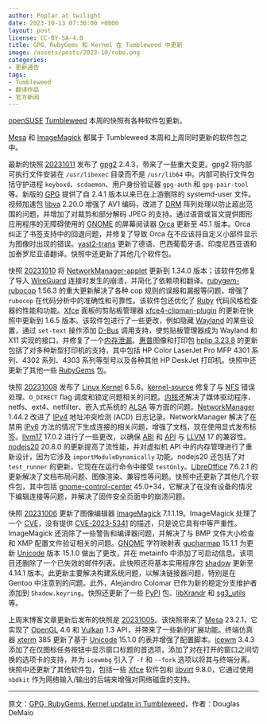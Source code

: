 ```yaml
---
author: Poplar at twilight
date: 2023-10-13 07:30:00 +0800
layout: post
license: CC-BY-SA-4.0
title: GPG、RubyGems 和 Kernel 在 Tumbleweed 中更新
image: /assets/posts/2023-10/robo.png
categories:
- 更新通告
tags:
- Tumbleweed
- 翻译作品
- 官方新闻
---
```


[openSUSE] [Tumbleweed] 本周的快照有各种软件包更新。

[openSUSE]: https://get.opensuse.org/
[Tumbleweed]: https://get.opensuse.org/tumbleweed/

[Mesa] 和 [ImageMagick] 都属于 Tumbleweed 本周和上周同时更新的软件包之中。

[Mesa]: https://www.mesa3d.org/
[ImageMagick]: https://imagemagick.org/index.php

最新的快照 [20231011] 发布了 [gpg2] 2.4.3，带来了一些重大变更。gpg2 将内部可执行文件安装在 `/usr/libexec` 目录而不是 `/usr/lib64` 中。内部可执行文件包括守护进程 `keyboxd`、`scdaemon`、用户身份验证器 `gpg-auth` 和 `gpg-pair-tool` 等。新版的 [GPG][gpg2] 提供了自 2.4.1 版本以来已在上游删除的 systemd-user 文件。视频加速包 [libva] 2.20.0 增强了 AV1 编码，改进了 [DRM] 阵列处理以防止超出范围的问题，并增加了对裁剪和部分解码 JPEG 的支持。通过语音或盲文提供图形应用程序的无障碍使用的 [GNOME] 的屏幕阅读器 [Orca] 更新至 45.1 版本。Orca 纠正了书签支持中的回退问题，并修复了导致 Orca 在不应该将自定义小部件显示为图像时出现的错误。[yast2-trans] 更新了德语、巴西葡萄牙语、印度尼西亚语和加泰罗尼亚语翻译。快照中还更新了其他几个软件包。

[20231011]: https://lists.opensuse.org/archives/list/factory@lists.opensuse.org/thread/TUGIZCJGVD73ADGVIE3RBOG7KGNEN4H3/
[gpg2]: https://gnupg.org/
[libva]: https://github.com/intel/libva
[DRM]: https://en.wikipedia.org/wiki/Direct_Rendering_Manager
[GNOME]: https://www.gnome.org/
[Orca]: https://wiki.gnome.org/Projects/Orca
[yast2-trans]: https://software.opensuse.org/package/yast2-trans

快照 [20231010] 将 [NetworkManager-applet] 更新到 1.34.0 版本；该软件包修复了导入 [WireGuard] 连接时发生的崩溃，并简化了依赖项和翻译。[rubygem-rubocop] 1.56.3 的重大更新解决了各种 cop 规则的误报和漏报等问题，增强了 `rubocop` 在代码分析中的准确性和可靠性。该软件包还优化了 [Ruby] 代码风格检查器的性能和功能。[Xfce] 面板的剪贴板管理器 [xfce4-clipman-plugin] 的更新在快照中更新到 1.6.5 版本。该软件包进行了一些更改，例如隐藏 [Wayland] 的某些设置，通过 `set-text` 操作添加 [D-Bus] 调用支持，使剪贴板管理器成为 Wayland 和 X11 实现的接口，并修复了一个[内存泄漏]。[惠普]图像和打印包 [hplip 3.23.8] 的更新包括了对多种新型打印机的支持，其中包括 HP Color LaserJet Pro MFP 4301 系列、4302 系列、4303 系列等型号以及各种其他 HP DeskJet 打印机。快照中还更新了其他一些 [RubyGems] 包。

[20231010]: https://lists.opensuse.org/archives/list/factory@lists.opensuse.org/thread/ADYWRIMKBI6BBKSFO2ZAJCFC5CD7XKAB/
[NetworkManager-applet]: https://gitlab.gnome.org/GNOME/network-manager-applet
[WireGuard]: https://www.wireguard.com/
[rubygem-rubocop]: https://github.com/rubocop/rubocop
[Ruby]: https://www.ruby-lang.org/en/
[Xfce]: https://www.xfce.org/
[xfce4-clipman-plugin]: https://gitlab.xfce.org/panel-plugins/xfce4-clipman-plugin
[Wayland]: https://wayland.freedesktop.org/
[D-Bus]: https://en.wikipedia.org/wiki/D-Bus
[hplip 3.23.8]: https://developers.hp.com/hp-linux-imaging-and-printing/gethplip
[RubyGems]: https://rubygems.org/
[内存泄漏]: https://en.wikipedia.org/wiki/Memory_leak
[惠普]: https://developers.hp.com/

快照 [20231008] 发布了 [Linux Kernel][kernel-source] 6.5.6。[kernel-source] 修复了与 [NFS] 错误处理、`O_DIRECT` flag 调度和锁定问题相关的问题。[内核][kernel-source]还解决了媒体驱动程序、netfs、ext4、netfilter、嵌入式系统的 [ALSA] 等方面的问题。[NetworkManager] 1.44.2 改进了 [IPv4] 地址冲突检测 (ACD) 日志记录。NetworkManager 解决了在禁用 [IPv6] 方法的情况下生成连接的相关问题，增强了文档，现在使用显式发布标签。[llvm17][LLVM] 17.0.2 进行了一些更改，以确保 [ABI] 和 [API] 与 [LLVM] 17 的兼容性。[nodejs20] 20.8.0 的更新提高了流性能，并对虚拟机 API 中的内存管理进行了重新设计，因为它涉及 `importModuleDynamically` 功能。nodejs20 还包括了对 `test_runner` 的更新，它现在在运行命令中接受 `testOnly`。[LibreOffice] 7.6.2.1 的更新解决了文档布局问题、图像渲染、兼容性等问题。快照中还更新了其他几个软件包，其中包括 [gnome-control-center] 45.0+34，它解决了在没有设备的情况下编辑连接等问题，并解决了固件安全页面中的崩溃问题。

[NFS]: https://en.wikipedia.org/wiki/Network_File_System
[20231008]: https://lists.opensuse.org/archives/list/factory@lists.opensuse.org/thread/BMSW26OKYZJOO5KWVFCTGE4EXG2JMXY2/
[kernel-source]: https://www.kernel.org/
[ALSA]: https://en.wikipedia.org/wiki/Advanced_Linux_Sound_Architecture
[NetworkManager]: https://networkmanager.dev/
[IPv4]: https://en.wikipedia.org/wiki/IPv4
[IPv6]: https://en.wikipedia.org/wiki/IPv6
[LLVM]: https://llvm.org/
[ABI]: https://en.wikipedia.org/wiki/Application_binary_interface
[API]: https://en.wikipedia.org/wiki/API
[LibreOffice]: https://www.libreoffice.org/
[nodejs20]: https://nodejs.org/en/
[gnome-control-center]: https://gitlab.gnome.org/GNOME/gnome-control-center

快照 [20231006] 更新了图像编辑器 [ImageMagick] 7.1.1.19。ImageMagick 处理了一个 [CVE]，没有提供 [CVE-2023-5341] 的描述，只是说它具有中等严重性。ImageMagick 还消除了一些警告和编译器问题，并解决了与 BMP 文件大小检查和 XMP 配置文件验证相关的问题。[GNOME] 字符映射表 [gucharmap] 15.1.1 为更新 [Unicode] 版本 15.1.0 做出了更改，并在 metainfo 中添加了可启动信息。该项目还删除了一个已失效的邮件列表。此快照还将基本实用程序包 [shadow] 更新至 4.14.1 版本。此更新主要解决构建系统问题，以解决链接器问题，特别是在 Gentoo 中注意到的问题。此外，Alejandro Colomar 已作为新的稳定分支维护者添加到 `Shadow.keyring`。快照还更新了一些 [PyPI] 包、[libXrandr] 和 [sg3_utils] 等。

[CVE]: https://en.wikipedia.org/wiki/Common_Vulnerabilities_and_Exposures
[20231006]: https://lists.opensuse.org/archives/list/factory@lists.opensuse.org/thread/Y5N3KJNKBBVPPHM7WTQM7C46MQJK5KPT/
[ImageMagick]: https://imagemagick.org/index.php
[CVE-2023-5341]: https://www.suse.com/security/cve/CVE-2023-5341.html
[gucharmap]: https://wiki.gnome.org/Apps/Gucharmap
[Unicode]: https://home.unicode.org/
[shadow]: https://github.com/shadow-maint/shadow
[PyPI]: https://pypi.org/
[libXrandr]: https://xorg.freedesktop.org/wiki/
[sg3_utils]: https://linux.die.net/man/8/sg3_utils

上周末博客文章更新后发布的快照是 [20231005]。该快照带来了 [Mesa] 23.2.1，它实现了 [OpenGL] 4.6 和 [Vulkan] 1.3 API，并带来了一些新的扩展功能。终端仿真器 [xterm] 385 更新了基于 [Unicode] 15.1.0 的表并增强了配置脚本。[icewm] 3.4.3 添加了在仅图标任务按钮中显示窗口标题的首选项，添加了对在打开的窗口之间切换的选项卡的支持，并为 `icewmbg` 引入了 `-f` 和 `--fork` 选项以将其与终端分离。快照中还更新了其他软件包，包括一些 [Xfce] 软件包和 [libvirt] 9.8.0，它通过使用 `nbdkit` 作为网络输入/输出的后端来增强对网络磁盘的支持。

[20231005]: https://lists.opensuse.org/archives/list/factory@lists.opensuse.org/thread/7ROIDCX6OLIC6DYNW27KFJPZAJCU5ZT2/
[OpenGL]: https://www.opengl.org//
[Vulkan]: https://www.vulkan.org/
[xterm]: https://invisible-island.net/xterm/
[icewm]: https://ice-wm.org/
[libvirt]: https://libvirt.org/

------

原文：[GPG, RubyGems, Kernel update in Tumbleweed](https://news.opensuse.org/2023/10/13/gpg-rubygems-kernel-up-in-tw/)，作者：Douglas DeMaio

